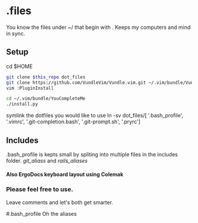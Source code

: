 # .files
You know the files under ~/ that begin with .
Keeps my computers and mind in sync.

## Setup
cd $HOME
``` bash
git clone $this_repo dot_files
git clone https://github.com/VundleVim/Vundle.vim.git ~/.vim/bundle/Vundle.vim
vim :PluginInstall

cd ~/.vim/bundle/YouCompleteMe
./install.py
```

symlink the dotfiles you would like to use
ln -sv dot_files/[
  '.bash_profile',
  '.vimrc',
  '.git-completion.bash',
  '.git-prompt.sh',
  '.pryrc']

## Includes
.bash_profile is kepts small by spliting into multiple files in the includes folder.
*git_aliass* and *rails_aliases*


#### Also ErgoDocs keyboard layout using Colemak

### Please feel free to use.
Leave comments and let's both get smarter.

#.bash_profile
Oh the aliases
